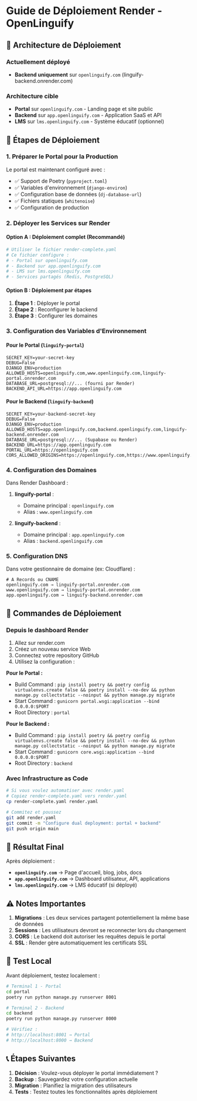 # Guide de Déploiement Render - OpenLinguify

## 🎯 Architecture de Déploiement

### Actuellement déployé
- **Backend uniquement** sur `openlinguify.com` (linguify-backend.onrender.com)

### Architecture cible
- **Portal** sur `openlinguify.com` - Landing page et site public
- **Backend** sur `app.openlinguify.com` - Application SaaS et API
- **LMS** sur `lms.openlinguify.com` - Système éducatif (optionnel)

## 🚀 Étapes de Déploiement

### 1. Préparer le Portal pour la Production

Le portal est maintenant configuré avec :
- ✅ Support de Poetry (`pyproject.toml`)
- ✅ Variables d'environnement (`django-environ`)
- ✅ Configuration base de données (`dj-database-url`)
- ✅ Fichiers statiques (`whitenoise`)
- ✅ Configuration de production

### 2. Déployer les Services sur Render

#### Option A : Déploiement complet (Recommandé)
```bash
# Utiliser le fichier render-complete.yaml
# Ce fichier configure :
# - Portal sur openlinguify.com
# - Backend sur app.openlinguify.com
# - LMS sur lms.openlinguify.com
# - Services partagés (Redis, PostgreSQL)
```

#### Option B : Déploiement par étapes
1. **Étape 1** : Déployer le portal
2. **Étape 2** : Reconfigurer le backend
3. **Étape 3** : Configurer les domaines

### 3. Configuration des Variables d'Environnement

#### Pour le Portal (`linguify-portal`)
```env
SECRET_KEY=your-secret-key
DEBUG=False
DJANGO_ENV=production
ALLOWED_HOSTS=openlinguify.com,www.openlinguify.com,linguify-portal.onrender.com
DATABASE_URL=postgresql://... (fourni par Render)
BACKEND_API_URL=https://app.openlinguify.com
```

#### Pour le Backend (`linguify-backend`)
```env
SECRET_KEY=your-backend-secret-key
DEBUG=False
DJANGO_ENV=production
ALLOWED_HOSTS=app.openlinguify.com,backend.openlinguify.com,linguify-backend.onrender.com
DATABASE_URL=postgresql://... (Supabase ou Render)
BACKEND_URL=https://app.openlinguify.com
PORTAL_URL=https://openlinguify.com
CORS_ALLOWED_ORIGINS=https://openlinguify.com,https://www.openlinguify.com
```

### 4. Configuration des Domaines

Dans Render Dashboard :
1. **linguify-portal** :
   - Domaine principal : `openlinguify.com`
   - Alias : `www.openlinguify.com`

2. **linguify-backend** :
   - Domaine principal : `app.openlinguify.com`
   - Alias : `backend.openlinguify.com`

### 5. Configuration DNS

Dans votre gestionnaire de domaine (ex: Cloudflare) :
```
# A Records ou CNAME
openlinguify.com → linguify-portal.onrender.com
www.openlinguify.com → linguify-portal.onrender.com
app.openlinguify.com → linguify-backend.onrender.com
```

## 🔧 Commandes de Déploiement

### Depuis le dashboard Render
1. Allez sur render.com
2. Créez un nouveau service Web
3. Connectez votre repository GitHub
4. Utilisez la configuration :

**Pour le Portal :**
- Build Command : `pip install poetry && poetry config virtualenvs.create false && poetry install --no-dev && python manage.py collectstatic --noinput && python manage.py migrate`
- Start Command : `gunicorn portal.wsgi:application --bind 0.0.0.0:$PORT`
- Root Directory : `portal`

**Pour le Backend :**
- Build Command : `pip install poetry && poetry config virtualenvs.create false && poetry install --no-dev && python manage.py collectstatic --noinput && python manage.py migrate`
- Start Command : `gunicorn core.wsgi:application --bind 0.0.0.0:$PORT`
- Root Directory : `backend`

### Avec Infrastructure as Code
```bash
# Si vous voulez automatiser avec render.yaml
# Copiez render-complete.yaml vers render.yaml
cp render-complete.yaml render.yaml

# Commitez et poussez
git add render.yaml
git commit -m "Configure dual deployment: portal + backend"
git push origin main
```

## 🎯 Résultat Final

Après déploiement :
- **`openlinguify.com`** → Page d'accueil, blog, jobs, docs
- **`app.openlinguify.com`** → Dashboard utilisateur, API, applications
- **`lms.openlinguify.com`** → LMS éducatif (si déployé)

## ⚠️ Notes Importantes

1. **Migrations** : Les deux services partagent potentiellement la même base de données
2. **Sessions** : Les utilisateurs devront se reconnecter lors du changement
3. **CORS** : Le backend doit autoriser les requêtes depuis le portal
4. **SSL** : Render gère automatiquement les certificats SSL

## 🧪 Test Local

Avant déploiement, testez localement :
```bash
# Terminal 1 - Portal
cd portal
poetry run python manage.py runserver 8001

# Terminal 2 - Backend  
cd backend
poetry run python manage.py runserver 8000

# Vérifiez :
# http://localhost:8001 → Portal
# http://localhost:8000 → Backend
```

## 📞 Étapes Suivantes

1. **Décision** : Voulez-vous déployer le portal immédiatement ?
2. **Backup** : Sauvegardez votre configuration actuelle
3. **Migration** : Planifiez la migration des utilisateurs
4. **Tests** : Testez toutes les fonctionnalités après déploiement